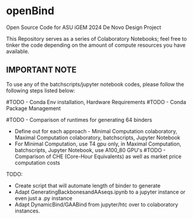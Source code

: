 # openBind
Open Source Code for ASU iGEM 2024 De Novo Design Project


This Repository serves as a series of Colaboratory Notebooks; feel free to tinker the code depending on the amount of compute resources you have available.

## IMPORTANT NOTE
To use any of the batchscripts/jupyter notebook codes, please follow the following steps listed below:

#TODO - Conda Env installation, Hardware Requirements
#TODO - Conda Package Management

#TODO - Comparison of runtimes for generating 64 binders
  - Define out for each approach - Minimal Computation colaboratory, Maximal Computation colaboratory, batchscripts, Jupyter Notebook
  - For Minimal Computation, use T4 gpu only, in Maximal Computation, batchscripts, Jupyter Notebook, use A100_80 GPU's
#TODO - Comparison of CHE (Core-Hour Equivalents) as well as market price computation costs


TODO:
- Create script that will automate length of binder to generate
- Adapt GeneratingBackbonesandAAseqs.ipynb to a jupyter instance or even just a .py instance
- Adapt DynamicBind/GAABind from jupyter/htc over to colaboratory instances.

